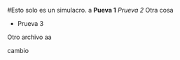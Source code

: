 #Esto solo es un simulacro.
a
**Pueva 1**
*Prueva 2*
Otra cosa

* Prueva 3

Otro archivo aa


cambio
